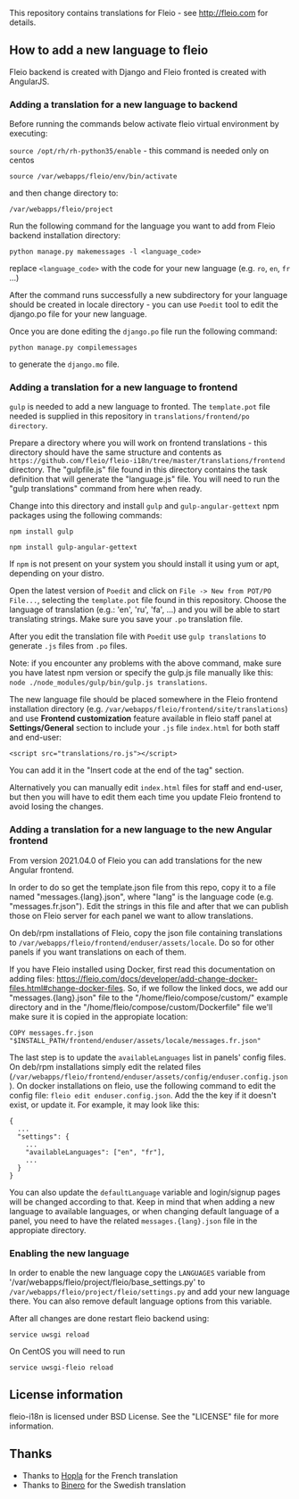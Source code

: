 This repository contains translations for Fleio - see http://fleio.com for details.


## How to add a new language to fleio

Fleio backend is created with Django and Fleio fronted is created with AngularJS.

### Adding a translation for a new language to backend

Before running the commands below activate fleio virtual environment by executing:

`source /opt/rh/rh-python35/enable` - this command is needed only on centos

`source /var/webapps/fleio/env/bin/activate`

and then change directory to:

`/var/webapps/fleio/project`

Run the following command for the language you want to add from Fleio backend installation directory:

`python manage.py makemessages -l <language_code>`

replace `<language_code>` with the code for your new language (e.g. `ro`, `en`, `fr` ...)

After the command runs successfully a new subdirectory for your language should be created in
locale directory - you can use `Poedit` tool to edit the django.po file for your new language.

Once you are done editing the `django.po` file run the following command: 

`python manage.py compilemessages`

to generate the `django.mo` file.


### Adding a translation for a new language to frontend

`gulp` is needed to add a new language to fronted.
The `template.pot` file needed is supplied in this repository 
in `translations/frontend/po directory`.

Prepare a directory where you will work on frontend translations - this directory should have the same structure and 
contents as `https://github.com/fleio/fleio-i18n/tree/master/translations/frontend` directory. The "gulpfile.js" 
file found in this directory contains the task definition that will generate the "language.js" file. You will need to 
run the "gulp translations" command from here when ready.

Change into this directory and install `gulp` and `gulp-angular-gettext` npm packages using the following commands:

`npm install gulp`

`npm install gulp-angular-gettext`

If `npm` is not present on your system you should install it using yum or apt, depending on your distro.

Open the latest version of `Poedit` and click on `File -> New from POT/PO File...`, selecting the `template.pot` 
file found in this repository. Choose the language of translation (e.g.: 'en', 'ru', 'fa', ...) and you will be 
able to start translating strings. Make sure you save your `.po` translation file.

After you edit the translation file with `Poedit` use `gulp translations` to generate `.js` files from `.po` files.

Note: if you encounter any problems with the above command, make sure you have latest npm version or specify the 
gulp.js file manually like this: `node ./node_modules/gulp/bin/gulp.js translations`.

The new language file should be placed somewhere in the Fleio frontend installation directory 
(e.g. `/var/webapps/fleio/frontend/site/translations`) and use **Frontend customization** 
feature available in fleio staff panel at **Settings/General** section to include your `.js` file `index.html` for both
staff and end-user:

`<script src="translations/ro.js"></script>`

You can add it in the "Insert code at the end of the <body> tag" section.

Alternatively you can manually edit `index.html` files for staff and end-user, but then you will have to edit them each
time you update Fleio frontend to avoid losing the changes.


### Adding a translation for a new language to the new Angular frontend

From version 2021.04.0 of Fleio you can add translations for the new Angular frontend.

In order to do so get the template.json file from this repo, copy it to a file named "messages.{lang}.json", where "lang" is the language code (e.g. "messages.fr.json"). Edit the strings in this file and after that we can publish those on Fleio server for each panel we want to allow translations.

On deb/rpm installations of Fleio, copy the json file containing translations to `/var/webapps/fleio/frontend/enduser/assets/locale`. Do so for other panels if you want translations on each of them.

If you have Fleio installed using Docker, first read this documentation on adding files: https://fleio.com/docs/developer/add-change-docker-files.html#change-docker-files. So, if we follow the linked docs, we add our "messages.{lang}.json" file to the "/home/fleio/compose/custom/" example directory and in the "/home/fleio/compose/custom/Dockerfile" file we'll make sure it is copied in the appropiate location:

```
COPY messages.fr.json "$INSTALL_PATH/frontend/enduser/assets/locale/messages.fr.json"
```

The last step is to update the `availableLanguages` list in panels' config files. On deb/rpm installations simply edit the related files (`/var/webapps/fleio/frontend/enduser/assets/config/enduser.config.json`). On docker installations on fleio, use the following command to edit the config file: `fleio edit enduser.config.json`. Add the the key if it doesn't exist, or update it. For example, it may look like this:

```
{
  ...
  "settings": {
    ...
    "availableLanguages": ["en", "fr"],
    ...
  }
}
```

You can also update the `defaultLanguage` variable and login/signup pages will be changed according to that. Keep in mind that when adding a new language to available languages, or when changing default language of a panel, you need to have the related `messages.{lang}.json` file in the appropiate directory.


### Enabling the new language

In order to enable the new language copy the `LANGUAGES` variable from '/var/webapps/fleio/project/fleio/base_settings.py'
to `/var/webapps/fleio/project/fleio/settings.py` and add your new language there. You can also remove default language 
options from this variable.

After all changes are done restart fleio backend using:

`service uwsgi reload`

On CentOS you will need to run

`service uwsgi-fleio reload`


## License information

fleio-i18n is licensed under BSD License. See the "LICENSE" file for more information.

## Thanks

* Thanks to [Hopla](https://hopla.cloud) for the French translation
* Thanks to [Binero](https://binero.com) for the Swedish translation

